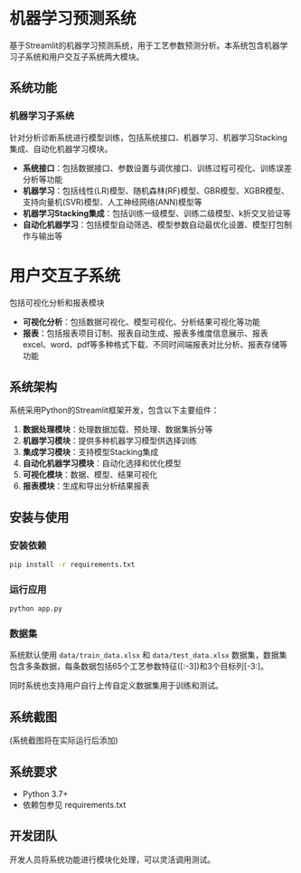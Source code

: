 # 机器学习预测系统

基于Streamlit的机器学习预测系统，用于工艺参数预测分析。本系统包含机器学习子系统和用户交互子系统两大模块。

## 系统功能

### 机器学习子系统

针对分析诊断系统进行模型训练，包括系统接口、机器学习、机器学习Stacking集成、自动化机器学习模块。

- **系统接口**：包括数据接口、参数设置与调优接口、训练过程可视化、训练误差分析等功能
- **机器学习**：包括线性(LR)模型、随机森林(RF)模型、GBR模型、XGBR模型、支持向量机(SVR)模型、人工神经网络(ANN)模型等
- **机器学习Stacking集成**：包括训练一级模型、训练二级模型、k折交叉验证等
- **自动化机器学习**：包括模型自动筛选、模型参数自动最优化设置、模型打包制作与输出等

# 用户交互子系统

包括可视化分析和报表模块

- **可视化分析**：包括数据可视化、模型可视化、分析结果可视化等功能
- **报表**：包括报表项目订制、报表自动生成、报表多维度信息展示、报表excel、word、pdf等多种格式下载、不同时间端报表对比分析、报表存储等功能

## 系统架构

系统采用Python的Streamlit框架开发，包含以下主要组件：

1. **数据处理模块**：处理数据加载、预处理、数据集拆分等
2. **机器学习模块**：提供多种机器学习模型供选择训练
3. **集成学习模块**：支持模型Stacking集成
4. **自动化机器学习模块**：自动化选择和优化模型
5. **可视化模块**：数据、模型、结果可视化
6. **报表模块**：生成和导出分析结果报表

## 安装与使用

### 安装依赖

```bash
pip install -r requirements.txt
```

### 运行应用

```bash
python app.py
```

### 数据集

系统默认使用 `data/train_data.xlsx` 和 `data/test_data.xlsx` 数据集，数据集包含多条数据，每条数据包括65个工艺参数特征([:-3])和3个目标列[-3:]。

同时系统也支持用户自行上传自定义数据集用于训练和测试。

## 系统截图

(系统截图将在实际运行后添加)

## 系统要求

- Python 3.7+
- 依赖包参见 requirements.txt

## 开发团队

开发人员将系统功能进行模块化处理，可以灵活调用测试。

